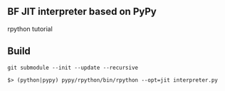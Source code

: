 ## BF JIT interpreter based on PyPy
rpython tutorial

## Build
```
git submodule --init --update --recursive

$> (python|pypy) pypy/rpython/bin/rpython --opt=jit interpreter.py
```
